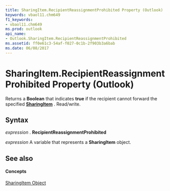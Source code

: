 ```yaml
---
title: SharingItem.RecipientReassignmentProhibited Property (Outlook)
keywords: vbaol11.chm649
f1_keywords:
- vbaol11.chm649
ms.prod: outlook
api_name:
- Outlook.SharingItem.RecipientReassignmentProhibited
ms.assetid: ff0e61c3-54af-f027-0c1b-2f903b3a6bab
ms.date: 06/08/2017
---
```



# SharingItem.RecipientReassignmentProhibited Property (Outlook)

Returns a **Boolean** that indicates **true** if the recipient cannot forward the specified **[SharingItem](sharingitem-object-outlook.md)** . Read/write.


## Syntax

 _expression_ . **RecipientReassignmentProhibited**

 _expression_ A variable that represents a **SharingItem** object.


## See also


#### Concepts


[SharingItem Object](sharingitem-object-outlook.md)

